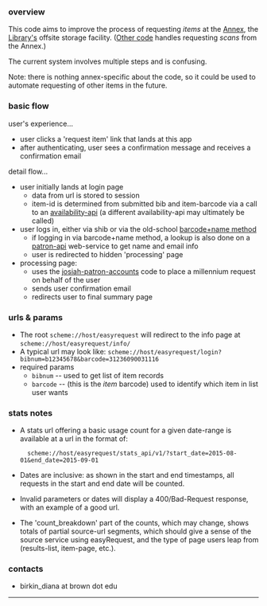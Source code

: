 ### overview ###

This code aims to improve the process of requesting _items_ at the [Annex](http://library.brown.edu/about/annex/), the [Library's](http://library.brown.edu/) offsite storage facility. ([Other code](https://github.com/Brown-University-Library/easyscan) handles requesting _scans_ from the Annex.)

The current system involves multiple steps and is confusing.

Note: there is nothing annex-specific about the code, so it could be used to automate requesting of other items in the future.


### basic flow ###

user's experience...
- user clicks a 'request item' link that lands at this app
- after authenticating, user sees a confirmation message and receives a confirmation email

detail flow...
- user initially lands at login page
    - data from url is stored to session
    - item-id is determined from submitted bib and item-barcode via a call to an [availability-api](https://github.com/Brown-University-Library/availability-service) (a different availability-api may ultimately be called)
- user logs in, either via shib or via the old-school [barcode+name method](https://josiah.brown.edu/patroninfo)
    - if logging in via barcode+name method, a lookup is also done on a [patron-api](https://github.com/birkin/patron_api_web) web-service to get name and email info
    - user is redirected to hidden 'processing' page
- processing page:
    - uses the [josiah-patron-accounts](https://github.com/Brown-University-Library/josiah-patron-accounts) code to place a millennium request on behalf of the user
    - sends user confirmation email
    - redirects user to final summary page

### urls & params ###

- The root `scheme://host/easyrequest` will redirect to the info page at `scheme://host/easyrequest/info/`
- A typical url may look like: `scheme://host/easyrequest/login?bibnum=b12345678&barcode=31236090031116`
- required params
    - `bibnum` -- used to get list of item records
    - `barcode` -- (this is the _item_ barcode) used to identify which item in list user wants

### <a id="stats"></a>stats notes ###

- A stats url offering a basic usage count for a given date-range is available at a url in the format of:

        scheme://host/easyrequest/stats_api/v1/?start_date=2015-08-01&end_date=2015-09-01
- Dates are inclusive: as shown in the start and end timestamps, all requests in the start and end date will be counted.
- Invalid parameters or dates will display a 400/Bad-Request response, with an example of a good url.
- The 'count_breakdown' part of the counts, which may change, shows totals of partial source-url segments, which should give a sense of the source service using easyRequest, and the type of page users leap from (results-list, item-page, etc.).

### contacts ###

- birkin_diana at brown dot edu

---

